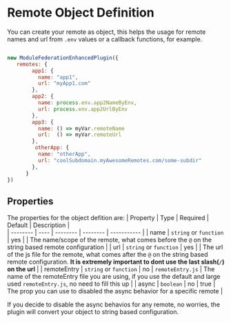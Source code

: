 # Remote Object Definition

You can create your remote as object, this helps the usage for remote names and url from `.env` values or a callback functions, for example.

```javascript

new ModuleFederationEnhancedPlugin({
   remotes: {
        app1: {
          name: "app1",
          url: "myApp1.com"
        },
        app2: {
          name: process.env.app2NameByEnv,
          url: process.env.app2UrlByEnv
        },
        app3: {
          name: () => myVar.remoteName
          url:  () => myVar.remoteUrl
        },
         otherApp: {
          name: "otherApp",
          url: "coolSubdomain.myAwesomeRemotes.com/some-subdir"
        },
      }
})
```

## Properties

The properties for the object defition are:
| Property | Type | Required | Default | Description |  
| -------- | ---- | -------- | -------- | ----------- |
| name | `string` or `function` | yes | | The name/scope of the remote, what comes before the `@` on the string based remote configuration |
| url | `string` or `function` | yes | | The url of the js file for the remote, what comes after the `@` on the string based remote configuration. **It is extremely important to dont use the last slash(`/`) on the url** |
| remoteEntry |  `string` or `function` | no | `remoteEntry.js` | The name of the remoteEntry file you are using, if you use the default and large used `remoteEntry.js`, no need to fill this up  |
| async | `boolean` | no | true | The prop you can use to disabled the async behavior for a specific remote |

If you decide to disable the async behavios for any remote, no worries, the plugin will convert your object to string based configuration.
